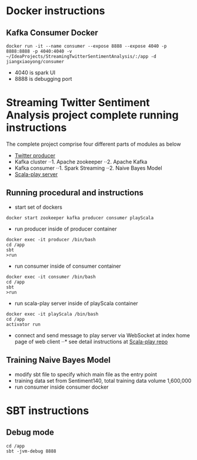 Docker instructions
=====================================
Kafka Consumer Docker
-------------------------------------
```
docker run -it --name consumer --expose 8888 --expose 4040 -p 8888:8888 -p 4040:4040 -v ~/IdeaProjects/StreamingTwitterSentimentAnalysis/:/app -d jiangxiaoyong/consumer
```
- 4040 is spark UI
- 8888 is debugging port

Streaming Twitter Sentiment Analysis project complete running instructions
=====================================
The complete project comprise four different parts of modules as below
- [Twitter producer](https://github.com/jiangxiaoyong/TwitterProducer)
- Kafka cluster
⋅⋅1. Apache zookeeper
⋅⋅2. Apache Kafka
- Kafka consumer
⋅⋅1. Spark Streaming
⋅⋅2. Naive Bayes Model
- [Scala-play server](https://github.com/jiangxiaoyong/play-scala)

Running procedural and instructions
------------------------------------
- start set of dockers
```
docker start zookeeper kafka producer consumer playScala
```

- run producer inside of producer container
```
docker exec -it producer /bin/bash
cd /app
sbt
>run
```

- run consumer inside of consumer container
```
docker exec -it consumer /bin/bash
cd /app
sbt
>run
```

- run scala-play server inside of playScala container
```
docker exec -it playScala /bin/bash
cd /app
activator run
```

- connect and send message to play server via WebSocket at index home page of web client
⋅⋅* see detail instructions at [Scala-play repo](https://github.com/jiangxiaoyong/play-scala)

Training Naive Bayes Model
------------------------------------
- modify sbt file to specify which main file as the entry point
- training data set from Sentiment140, total training data volume 1,600,000
- run consumer inside consumer docker

SBT instructions
====================================
Debug mode
-----------------------------------
```
cd /app
sbt -jvm-debug 8888
```
